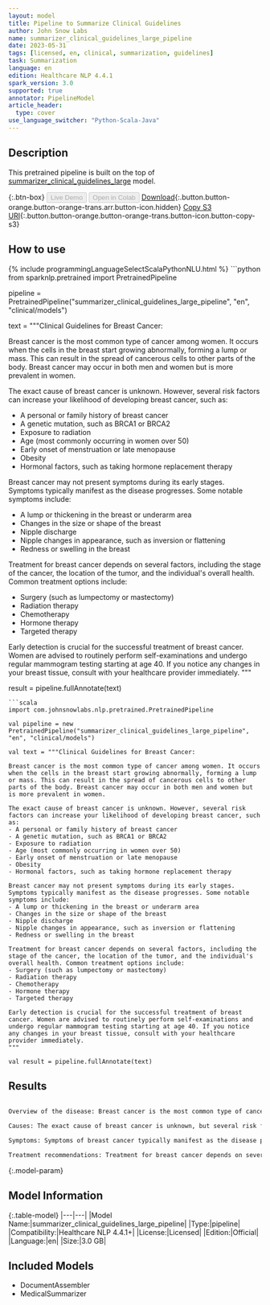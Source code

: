 ```yaml
---
layout: model
title: Pipeline to Summarize Clinical Guidelines
author: John Snow Labs
name: summarizer_clinical_guidelines_large_pipeline
date: 2023-05-31
tags: [licensed, en, clinical, summarization, guidelines]
task: Summarization
language: en
edition: Healthcare NLP 4.4.1
spark_version: 3.0
supported: true
annotator: PipelineModel
article_header:
  type: cover
use_language_switcher: "Python-Scala-Java"
---
```


## Description

This pretrained pipeline is built on the top of [summarizer_clinical_guidelines_large](https://nlp.johnsnowlabs.com/2023/05/08/summarizer_clinical_guidelines_large_en.html) model.

{:.btn-box}
<button class="button button-orange" disabled>Live Demo</button>
<button class="button button-orange" disabled>Open in Colab</button>
[Download](https://s3.amazonaws.com/auxdata.johnsnowlabs.com/clinical/models/summarizer_clinical_guidelines_large_pipeline_en_4.4.1_3.0_1685529261348.zip){:.button.button-orange.button-orange-trans.arr.button-icon.hidden}
[Copy S3 URI](s3://auxdata.johnsnowlabs.com/clinical/models/summarizer_clinical_guidelines_large_pipeline_en_4.4.1_3.0_1685529261348.zip){:.button.button-orange.button-orange-trans.button-icon.button-copy-s3}

## How to use



<div class="tabs-box" markdown="1">
{% include programmingLanguageSelectScalaPythonNLU.html %}
```python
from sparknlp.pretrained import PretrainedPipeline

pipeline = PretrainedPipeline("summarizer_clinical_guidelines_large_pipeline", "en", "clinical/models")

text = """Clinical Guidelines for Breast Cancer:

Breast cancer is the most common type of cancer among women. It occurs when the cells in the breast start growing abnormally, forming a lump or mass. This can result in the spread of cancerous cells to other parts of the body. Breast cancer may occur in both men and women but is more prevalent in women.

The exact cause of breast cancer is unknown. However, several risk factors can increase your likelihood of developing breast cancer, such as:
- A personal or family history of breast cancer
- A genetic mutation, such as BRCA1 or BRCA2
- Exposure to radiation
- Age (most commonly occurring in women over 50)
- Early onset of menstruation or late menopause
- Obesity
- Hormonal factors, such as taking hormone replacement therapy

Breast cancer may not present symptoms during its early stages. Symptoms typically manifest as the disease progresses. Some notable symptoms include:
- A lump or thickening in the breast or underarm area
- Changes in the size or shape of the breast
- Nipple discharge
- Nipple changes in appearance, such as inversion or flattening
- Redness or swelling in the breast

Treatment for breast cancer depends on several factors, including the stage of the cancer, the location of the tumor, and the individual's overall health. Common treatment options include:
- Surgery (such as lumpectomy or mastectomy)
- Radiation therapy
- Chemotherapy
- Hormone therapy
- Targeted therapy

Early detection is crucial for the successful treatment of breast cancer. Women are advised to routinely perform self-examinations and undergo regular mammogram testing starting at age 40. If you notice any changes in your breast tissue, consult with your healthcare provider immediately.
"""

result = pipeline.fullAnnotate(text)
```
```scala
import com.johnsnowlabs.nlp.pretrained.PretrainedPipeline

val pipeline = new PretrainedPipeline("summarizer_clinical_guidelines_large_pipeline", "en", "clinical/models")

val text = """Clinical Guidelines for Breast Cancer:

Breast cancer is the most common type of cancer among women. It occurs when the cells in the breast start growing abnormally, forming a lump or mass. This can result in the spread of cancerous cells to other parts of the body. Breast cancer may occur in both men and women but is more prevalent in women.

The exact cause of breast cancer is unknown. However, several risk factors can increase your likelihood of developing breast cancer, such as:
- A personal or family history of breast cancer
- A genetic mutation, such as BRCA1 or BRCA2
- Exposure to radiation
- Age (most commonly occurring in women over 50)
- Early onset of menstruation or late menopause
- Obesity
- Hormonal factors, such as taking hormone replacement therapy

Breast cancer may not present symptoms during its early stages. Symptoms typically manifest as the disease progresses. Some notable symptoms include:
- A lump or thickening in the breast or underarm area
- Changes in the size or shape of the breast
- Nipple discharge
- Nipple changes in appearance, such as inversion or flattening
- Redness or swelling in the breast

Treatment for breast cancer depends on several factors, including the stage of the cancer, the location of the tumor, and the individual's overall health. Common treatment options include:
- Surgery (such as lumpectomy or mastectomy)
- Radiation therapy
- Chemotherapy
- Hormone therapy
- Targeted therapy

Early detection is crucial for the successful treatment of breast cancer. Women are advised to routinely perform self-examinations and undergo regular mammogram testing starting at age 40. If you notice any changes in your breast tissue, consult with your healthcare provider immediately.
"""

val result = pipeline.fullAnnotate(text)
```
</div>

## Results

```bash

Overview of the disease: Breast cancer is the most common type of cancer among women, occurring when the cells in the breast start growing abnormally, forming a lump or mass. It can result in the spread of cancerous cells to other parts of the body. 

Causes: The exact cause of breast cancer is unknown, but several risk factors can increase the likelihood of developing it, such as a personal or family history, a genetic mutation, exposure to radiation, age, early onset of menstruation or late menopause, obesity, and hormonal factors. 

Symptoms: Symptoms of breast cancer typically manifest as the disease progresses, including a lump or thickening in the breast or underarm area, changes in the size or shape of the breast, nipple discharge, nipple changes in appearance, and redness or swelling in the breast. 

Treatment recommendations: Treatment for breast cancer depends on several factors, including the stage of the cancer, the location of the tumor, and the individual's overall health. Common treatment options include surgery, radiation therapy, chemotherapy, hormone therapy, and targeted therapy. Early detection is crucial for successful treatment of breast cancer. Women are advised to routinely perform self-examinations and undergo regular mammogram testing starting at age 40.

```

{:.model-param}
## Model Information

{:.table-model}
|---|---|
|Model Name:|summarizer_clinical_guidelines_large_pipeline|
|Type:|pipeline|
|Compatibility:|Healthcare NLP 4.4.1+|
|License:|Licensed|
|Edition:|Official|
|Language:|en|
|Size:|3.0 GB|

## Included Models

- DocumentAssembler
- MedicalSummarizer